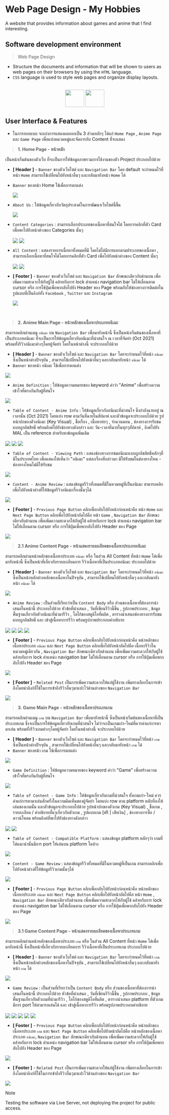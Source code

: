 # Web Page Design - My Hobbies

A website that provides information about games and anime that I find interesting.

## Software development environment

> Web Page Design
- Structure the documents and information that will be shown to users as web pages on their browsers by using the `HTML` language.
- `CSS` language is used to style web pages and organize display layouts.
  
<br>
<div align="center">
<img src="https://upload.wikimedia.org/wikipedia/commons/thumb/3/38/HTML5_Badge.svg/800px-HTML5_Badge.svg.png" width="60" height="55">
<img src="https://upload.wikimedia.org/wikipedia/commons/thumb/6/62/CSS3_logo.svg/800px-CSS3_logo.svg.png" width="60" height="55">
</div>

## User Interface & Features

* ในการออกแบบ จะแบ่งการแสดงผลออกเป็น 3 ส่วนหลักๆ ได้แก่ `Home Page` , `Anime Page` และ `Game Page` เพื่อแบ่งหมวดหมู่และจัดการกับ Content ที่จะแสดง

> **1. Home Page - หน้าหลัก**

เป็นหน้าเริ่มต้นของตัวเว็บ ที่จะเป็นการให้ข้อมูลภาพรวมการใช้งานของตัว Project ประกอบไปด้วย
  * **[ Header ]** - `Banner` ของตัวเว็บไซต์ และ `Navigation Bar` โดย default จะกำหนดไว้ที่หน้า `Home` สามารถใช้เปลี่ยนไปยังหน้าอื่นๆ และกลับมายังหน้า `Home` ได้
  * `Banner` ของหน้า Home ใช้เพื่อการตกแต่ง
    
    <img src="./IMG/home-1-page.png" align="center">
    
  * `About Us` : ให้ข้อมูลเกี่ยวกับวัตถุประสงค์ในการพัฒนาเว็บไซต์นี้ขึ้น

    <img src="./IMG/home-2-page.png" align="center">
    
  * `Content Categories` : สามารถเลือกประเภทของเนื้อหาที่สนใจได้ โดยการคลิกที่ตัว Card เพื่อพาไปยังหน้าต่างของ Categories นั้นๆ

    <img src="./IMG/home-7-categories-none.png" align="center">

    
    <img src="./IMG/home-3-categories.png" align="center">
    
    
  * `All Content` : แสดงรายการเนื้อหาทั้งหมดที่มี โดยไม่ได้มีการแยกตามประเภทของเนื้อหา , สามารถเลือกเนื้อหาที่สนใจได้โดยการคลิกที่ตัว Card เพื่อไปยังหน้าต่างของ Content นั้นๆ

    <img src="./IMG/home-4-content.png" align="center">  

    
    <img src="./IMG/home-6-content-choose.png" align="center">
    
  * **[ Footer ]** - `Banner` ของตัวเว็บไซต์ และ `Navigation Bar` ลักษณะเดียวกับด้านบน เพื่อเพิ่มความสะดวกให้กับผู้ใช้ คล้ายกับการ lock ตำแหน่ง navigation bar ไม่ให้เลื่อนตาม cursor  หรือ การใช้ปุ่มเพื่อพากลับไปยัง Header ของ Page พร้อมกับให้ช่องทางการติดต่อในรูปแบบที่เป็นลิงก์ทั้ง `Facebook` , `Twitter` และ `Instagram`

    <img src="./IMG/home-5-foot.png" align="center">

<br>

> **2. Anime Main Page - หน้าหลักของเนื้อหาประเภทอนิเมะ**

สามารถคลิกผ่านเมนู `อนิเมะ` บน `Navigation Bar` เพื่อมายังหน้านี้ ซึ่งเป็นหน้าเริ่มต้นของเนื้อหาที่เป็นประเภทอนิเมะ ที่จะเป็นการให้ข้อมูลเกี่ยวกับอนิเมะที่น่าสนใจ ณ เวลาที่จัดทำ (Oct 2021) พร้อมทั้งรีวิวอนิเมะต่างๆโดยผู้จัดทำ โดยในหน้าต่างนี้ จะประกอบไปด้วย

* **[ Header ]** - `Banner` ของตัวเว็บไซต์ และ `Navigation Bar` โดยจะกำหนดไว้ที่หน้า `อนิเมะ` ซึ่งเป็นหน้าต่างปัจจุบัน , สามารถใช้เปลี่ยนไปยังหน้าอื่นๆ และกลับมายังหน้า `อนิเมะ` ได้
* `Banner` ของหน้า อนิเมะ ใช้เพื่อการตกแต่ง

<img src="./IMG/anime-1-page.png" align="center">

 * `Anime Definition` : ให้ข้อมูลความหมายของ keyword คำว่า "Anime" เพื่อสร้างความเข้าใจที่ตรงกันกับผู้ที่สนใจ

<img src="./IMG/anime-definition.png" align="center">

 * `Table of Content - Anime Info` : ให้ข้อมูลเกี่ยวกับอนิเมะที่น่าสนใจ ซึ่งกำลังฉายอยู่ ณ เวลานั้น (Oct 2021) โดยแบ่ง row ตามวันที่ฉายในสัปดาห์ และตัวข้อมูลจะประกอบไปด้วย รูปหน้าปกของตัวอนิเมะ (Key Visual) , ชื่อเรื่อง , เนื้อหาย่อๆ , จำนวนตอน , ช่องทางการรับชมแบบถูกลิขสิทธิ์ พร้อมลิงค์ไปยังช่องทางดังกล่าว และ วัน-เวลาที่ฉายในทุกๆสัปดาห์ , ลิงค์ไปยัง MAL เป็น reference สำหรับหาข้อมูลเพิ่มเติม

<img src="./IMG/anime-table-1.png" align="center">

<img src="./IMG/anime-table-2.png" align="center">

<img src="./IMG/anime-table-3.png" align="center">

 * `Table of Content - Viewing Path` : แสดงช่องทางการชมอนิเมะแบบถูกลิขสิทธิ์หลักๆที่มีในประเทศไทย เพื่อแสดงให้เห็นว่า "อนิเมะ" แต่ละเรื่องที่กล่าวมา มีให้รับชมในช่องทางไหน - ช่องทางไหนไม่มีให้รับชม

<img src="./IMG/anime-table-path.png" align="center">

 * `Content - Anime Review` : แสดงข้อมูลรีวิวทั้งหมดที่มีในหวมหมู่ที่เป็นอนิเมะ สามารถคลิกเพื่อไปยังหน้าต่างที่ให้ข้อมูลรีวิวอนิเมะเรื่องนั้นๆได้

<img src="./IMG/anime-content.png" align="center">

  * **[ Footer ]** - `Previous Page Button` คลิกเพื่อกลับไปยังหน้าก่อนหน้าคือ หน้า `Home` และ `Next Page Button` คลิกเพื่อไปยังหน้าถัดไปคือ หน้า `Game` , `Navigation Bar` ลักษณะเดียวกับด้านบน เพื่อเพิ่มความสะดวกให้กับผู้ใช้ คล้ายกับการ lock ตำแหน่ง navigation bar ไม่ให้เลื่อนตาม cursor หรือ การใช้ปุ่มเพื่อพากลับไปยัง Header ของ Page

<img src="./IMG/anime-foot-nav.png" align="center">
<br>

> **2.1 Anime Content Page - หน้าแสดงรายละเอียดของเนื้อหาประเภทอนิเมะ**

สามารถคลิกผ่านหน้าหลักของเนื้อหาประเภท `อนิเมะ` หรือ ในส่วน All Content ที่หน้า `Home` ได้เพื่อมายังหน้านี้ ซึ่งเป็นหน้าที่เกี่ยวกับรายละเอียดการ รีวิวเนื้อหาที่เป็นประเภทอนิเมะ ประกอบไปด้วย

* **[ Header ]** - `Banner` ของตัวเว็บไซต์ และ `Navigation Bar` โดยจะกำหนดไว้ที่หน้า `อนิเมะ` ซึ่งเป็นหน้าหลักต่างหลักของเนื้อหาในปัจจุบัน , สามารถใช้เปลี่ยนไปยังหน้าอื่นๆ และกลับมายังหน้า `อนิเมะ` ได้

<img src="./IMG/anime-content-1.png" align="center">

* `Anime Review` : เป็นส่วนที่เรียกว่าเป็น `Content Body` หรือ ส่วนของเนื้อหาที่ต้องการนำเสนอในหน้านี้ ประกอบไปด้วย หัวข้อที่นำเสนอ , วันที่เขียนรีวิวนี้ขึ้น , รูปภาพประกอบ , ข้อมูลพื้นฐานเกี่ยวกับตัวอนิเมะที่นำมารีวิว , โลโก้ของสตูดิโอที่ผลิต , ตารางนำเสนอช่องทางการรับชมแบบถูกลิขสิทธิ์ และ เข้าสู่เนื้อหาการรีวิว พร้อมรูปภาพประกอบคำอธิบาย

<img src="./IMG/anime-content-2.png" align="center">

<img src="./IMG/anime-content-3.png" align="center">

<img src="./IMG/anime-content-4.png" align="center">

<img src="./IMG/anime-content-5.png" align="center">

* **[ Footer ]** - `Previous Page Button` คลิกเพื่อกลับไปยังหน้าก่อนหน้าคือ หน้าหลักของเนื้อหาประเภท `อนิเมะ` และ `Next Page Button` คลิกเพื่อไปยังหน้าถัดไปคือ เนื้อหารีวิวในหมวดหมู่เดียวกัน , `Navigation Bar` ลักษณะเดียวกับด้านบน เพื่อเพิ่มความสะดวกให้กับผู้ใช้ คล้ายกับการ lock ตำแหน่ง navigation bar ไม่ให้เลื่อนตาม cursor หรือ การใช้ปุ่มเพื่อพากลับไปยัง Header ของ Page

<img src="./IMG/anime-content-nav.png" align="center">

* **[ Footer ]** - `Related Post` เป็นการเพิ่มความสะดวกให้แก่ผู้ใช้งาน เพิ่มทางเลือกในการเข้าถึงโดยนำลิงก์ที่ใช้ในการเข้าถึงรีวิวอื่นๆมาแปะไว้ด้านล่างของ `Navigation Bar`

<img src="./IMG/anime-content-related.png" align="center">
<br>

> **3. Game Main Page - หน้าหลักของเนื้อหาประเภทเกม**

สามารถคลิกผ่านเมนู `เกม` บน `Navigation Bar` เพื่อมายังหน้านี้ ซึ่งเป็นหน้าเริ่มต้นของเนื้อหาที่เป็นประเภทเกม ซึ่งจะเป็นการให้ข้อมูลเกี่ยวกับเกมที่น่าสนใจ ไม่ว่าจะเป็นเกมเก่า-ใหม่ที่ควรค่าแก่การหามาเล่น พร้อมทั้งรีวิวเกมต่างๆโดยผู้จัดทำ โดยในหน้าต่างนี้ จะประกอบไปด้วย

* **[ Header ]** - `Banner` ของตัวเว็บไซต์ และ `Navigation Bar` โดยจะกำหนดไว้ที่หน้า `เกม` ซึ่งเป็นหน้าต่างปัจจุบัน , สามารถใช้เปลี่ยนไปยังหน้าอื่นๆ และกลับมายังหน้า `เกม` ได้
* `Banner` ของหน้า เกม ใช้เพื่อการตกแต่ง

<img src="./IMG/game-1-page.png" align="center">

 * `Game Definition` : ให้ข้อมูลความหมายของ keyword คำว่า "Game" เพื่อสร้างความเข้าใจที่ตรงกันกับผู้ที่สนใจ

<img src="./IMG/game-definition.png" align="center">

 * `Table of Content - Game Info` : ให้ข้อมูลเกี่ยวกับเกมที่น่าสนใจ ทั้งเกมเก่า-ใหม่ ควรค่าแก่การหามาเล่นสักครั้งในความคิดเห็นของผู้จัดทำ โดยแบ่ง row ตาม platform หลักที่ลงให้เล่นของเกมนั้น และตัวข้อมูลจะประกอบไปด้วย รูปหน้าปกของตัวเกม (Key Visual) , ชื่อเกม , รายละเอียด / คำอธิบายสั้นๆเกี่ยวกับตัวเกม , รูปแบบเกม [ฟรี | เสียเงิน] , ช่องทางการซื้อ / ดาวน์โหลด 
พร้อมลิงค์ที่พาไปยังช่องทางดังกล่าว

<img src="./IMG/game-table-1.png" align="center">

<img src="./IMG/game-table-2.png" align="center">


 * `Table of Content - Compatible Platform` : แสดงข้อมูล platform หลักๆว่า เกมที่ได้แนะนำนั้นมีการ port ให้เล่นบน platform ใดบ้าง 

<img src="./IMG/game-table-3.png" align="center">

 * `Content - Game Review` : แสดงข้อมูลรีวิวทั้งหมดที่มีในหวมหมู่ที่เป็นเกม สามารถคลิกเพื่อไปยังหน้าต่างที่ให้ข้อมูลรีวิวเกมนั้นๆได้

<img src="./IMG/game-content.png" align="center">

  * **[ Footer ]** - `Previous Page Button` คลิกเพื่อกลับไปยังหน้าก่อนหน้าคือ หน้าหลักของเนื้อหาประเภท `อนิเมะ` และ `Next Page Button` คลิกเพื่อไปยังหน้าถัดไปคือ หน้า `Home` , `Navigation Bar` ลักษณะเดียวกับด้านบน เพื่อเพิ่มความสะดวกให้กับผู้ใช้ คล้ายกับการ lock ตำแหน่ง navigation bar ไม่ให้เลื่อนตาม cursor หรือ การใช้ปุ่มเพื่อพากลับไปยัง Header ของ Page

<img src="./IMG/game-nav-bar.png" align="center">
<br>

> **3.1 Game Content Page - หน้าแสดงรายละเอียดของเนื้อหาประเภทเกม**

สามารถคลิกผ่านหน้าหลักของเนื้อหาประเภท `เกม` หรือ ในส่วน All Content ที่หน้า `Home` ได้เพื่อมายังหน้านี้ ซึ่งเป็นหน้าที่เกี่ยวกับรายละเอียดการ รีวิวเนื้อหาที่เป็นประเภทเกม ประกอบไปด้วย

* **[ Header ]** - `Banner` ของตัวเว็บไซต์ และ `Navigation Bar` โดยจะกำหนดไว้ที่หน้า `เกม` ซึ่งเป็นหน้าหลักต่างหลักของเนื้อหาในปัจจุบัน , สามารถใช้เปลี่ยนไปยังหน้าอื่นๆ และกลับมายังหน้า `เกม` ได้

<img src="./IMG/game-content-1.png" align="center">

* `Game Review` : เป็นส่วนที่เรียกว่าเป็น `Content Body` หรือ ส่วนของเนื้อหาที่ต้องการนำเสนอในหน้านี้ ประกอบไปด้วย หัวข้อที่นำเสนอ , วันที่เขียนรีวิวนี้ขึ้น , รูปภาพประกอบ , ข้อมูลพื้นฐานเกี่ยวกับตัวเกมที่นำมารีวิว , โลโก้ของสตูดิโอที่ผลิต , ตารางนำเสนอ platform ที่ตัวเกมมีการ port ให้สามารถเล่นได้ และ เข้าสู่เนื้อหาการรีวิว พร้อมรูปภาพประกอบคำอธิบาย

<img src="./IMG/game-content-2.png" align="center">

<img src="./IMG/game-content-3.png" align="center">

<img src="./IMG/game-content-4.png" align="center">

<img src="./IMG/game-review-1.png" align="center">

<img src="./IMG/game-review-2.png" align="center">

* **[ Footer ]** - `Previous Page Button` คลิกเพื่อกลับไปยังหน้าก่อนหน้าคือ หน้าหลักของเนื้อหาประเภท `เกม` และ `Next Page Button` คลิกเพื่อไปยังหน้าถัดไปคือ หน้าหลักของเนื้อหาประเภท `อนิเมะ`, `Navigation Bar` ลักษณะเดียวกับด้านบน เพื่อเพิ่มความสะดวกให้กับผู้ใช้ คล้ายกับการ lock ตำแหน่ง navigation bar ไม่ให้เลื่อนตาม cursor หรือ การใช้ปุ่มเพื่อพากลับไปยัง Header ของ Page

<img src="./IMG/game-content-nav.png" align="center">

* **[ Footer ]** - `Related Post` เป็นการเพิ่มความสะดวกให้แก่ผู้ใช้งาน เพิ่มทางเลือกในการเข้าถึงโดยนำลิงก์ที่ใช้ในการเข้าถึงรีวิวอื่นๆมาแปะไว้ด้านล่างของ `Navigation Bar`

<img src="./IMG/game-content-related.png" align="center">

> [!NOTE]
> Testing the software via Live Server, not deploying the project for public access.

